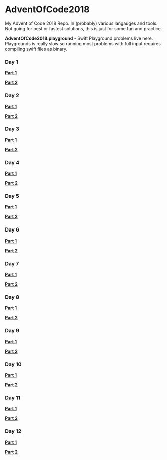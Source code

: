 # AdventOfCode2018
My Advent of Code 2018 Repo. In (probably) various langauges and tools. Not going for best or fastest solutions, this is just for some fun and practice.

**AdventOfCode2018.playground** - Swift Playground problems live here. Playgrounds is really slow so running most problems with full input requires compiling swift files as binary.

### Day 1

**[Part 1](AdventOfCode2018.playground/Pages/Day1Part1.xcplaygroundpage/Contents.swift)**

**[Part 2](AdventOfCode2018.playground/Pages/Day1Part2.xcplaygroundpage/Contents.swift)**

### Day 2

**[Part 1](AdventOfCode2018.playground/Pages/Day2Part1.xcplaygroundpage/Contents.swift)**

**[Part 2](AdventOfCode2018.playground/Pages/Day2Part2.xcplaygroundpage/Contents.swift)**

### Day 3

**[Part 1](AdventOfCode2018.playground/Pages/Day3Part1.xcplaygroundpage/Contents.swift)**

**[Part 2](AdventOfCode2018.playground/Pages/Day3Part2.xcplaygroundpage/Contents.swift)**

### Day 4

**[Part 1](AdventOfCode2018.playground/Pages/Day4Part1.xcplaygroundpage/Contents.swift)**

**[Part 2](AdventOfCode2018.playground/Pages/Day4Part2.xcplaygroundpage/Contents.swift)**

### Day 5

**[Part 1](AdventOfCode2018.playground/Pages/Day5Part1.xcplaygroundpage/Contents.swift)**

**[Part 2](AdventOfCode2018.playground/Pages/Day5Part2.xcplaygroundpage/Contents.swift)**

### Day 6

**[Part 1](AdventOfCode2018.playground/Pages/Day6Part1.xcplaygroundpage/Contents.swift)**

**[Part 2](AdventOfCode2018.playground/Pages/Day6Part2.xcplaygroundpage/Contents.swift)**

### Day 7

**[Part 1](AdventOfCode2018.playground/Pages/Day7Part1.xcplaygroundpage/Contents.swift)**

**[Part 2](AdventOfCode2018.playground/Pages/Day7Part2.xcplaygroundpage/Contents.swift)**

### Day 8

**[Part 1](AdventOfCode2018.playground/Pages/Day8Part1.xcplaygroundpage/Contents.swift)**

**[Part 2](AdventOfCode2018.playground/Pages/Day8Part2.xcplaygroundpage/Contents.swift)**

### Day 9

**[Part 1](AdventOfCode2018.playground/Pages/Day9Part1.xcplaygroundpage/Contents.swift)**

**[Part 2](AdventOfCode2018.playground/Pages/Day9Part2.xcplaygroundpage/Contents.swift)**

### Day 10

**[Part 1](AdventOfCode2018.playground/Pages/Day10Part1.xcplaygroundpage/Contents.swift)**

**[Part 2](AdventOfCode2018.playground/Pages/Day10Part2.xcplaygroundpage/Contents.swift)**

### Day 11

**[Part 1](AdventOfCode2018.playground/Pages/Day11Part1.xcplaygroundpage/Contents.swift)**

**[Part 2](AdventOfCode2018.playground/Pages/Day11Part2.xcplaygroundpage/Contents.swift)**

### Day 12

**[Part 1](AdventOfCode2018.playground/Pages/Day12Part1.xcplaygroundpage/Contents.swift)**

**[Part 2](AdventOfCode2018.playground/Pages/Day12Part2.xcplaygroundpage/Contents.swift)**
